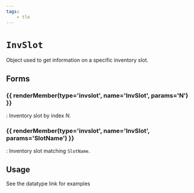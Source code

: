```yaml
---
tags:
    - tlo
---
```

# `InvSlot`

<!--tlo-desc-start-->
Object used to get information on a specific inventory slot.
<!--tlo-desc-end-->
## Forms
<!--tlo-forms-start-->
### {{ renderMember(type='invslot', name='InvSlot', params='N') }}

:   Inventory slot by index _N_.

### {{ renderMember(type='invslot', name='InvSlot', params='SlotName') }}

:   Inventory slot matching `SlotName`.
<!--tlo-forms-end-->

## Usage

See the datatype link for examples

<!--tlo-linkrefs-start-->
[invslot]: ../data-types/datatype-invslot.md
<!--tlo-linkrefs-end-->
